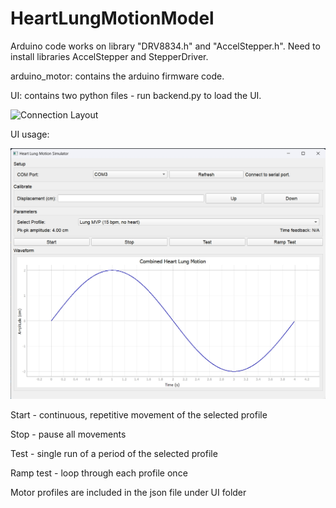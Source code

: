 # HeartLungMotionModel

Arduino code works on library "DRV8834.h" and "AccelStepper.h". Need to install libraries AccelStepper and StepperDriver.

arduino_motor: contains the arduino firmware code.

UI: contains two python files - run backend.py to load the UI.

![Connection Layout](Layout.png)

UI usage:

![UI design](UI/UI.png)

Start - continuous, repetitive movement of the selected profile

Stop - pause all movements

Test - single run of a period of the selected profile

Ramp test - loop through each profile once 

Motor profiles are included in the json file under UI folder
